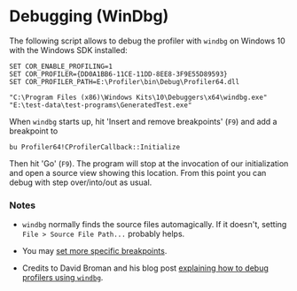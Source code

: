 # Debugging (WinDbg)

The following script allows to debug the profiler with `windbg` on Windows 10 with the Windows SDK installed:

    SET COR_ENABLE_PROFILING=1
    SET COR_PROFILER={DD0A1BB6-11CE-11DD-8EE8-3F9E55D89593}
    SET COR_PROFILER_PATH=E:\Profiler\bin\Debug\Profiler64.dll

    "C:\Program Files (x86)\Windows Kits\10\Debuggers\x64\windbg.exe" "E:\test-data\test-programs\GeneratedTest.exe"

When `windbg` starts up, hit 'Insert and remove breakpoints' (`F9`) and add a breakpoint to

    bu Profiler64!CProfilerCallback::Initialize

Then hit 'Go' (`F9`).
The program will stop at the invocation of our initialization and open a source view showing this location.
From this point you can debug with step over/into/out as usual.

### Notes

* `windbg` normally finds the source files automagically.
  If it doesn't, setting `File > Source File Path...` probably helps.
* You may [set more specific breakpoints][breakpoints].
* Credits to David Broman and his blog post [explaining how to debug profilers using `windbg`][debugProfilers].

  [debugProfilers]: https://blogs.msdn.microsoft.com/davbr/2007/12/11/debugging-your-profiler-i-activation/
  [breakpoints]: https://docs.microsoft.com/en-us/windows-hardware/drivers/debugger/breakpoint-syntax
